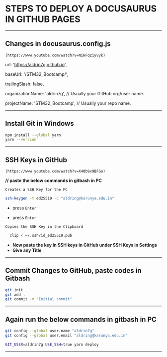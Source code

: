 # STEPS TO DEPLOY A DOCUSAURUS IN GITHUB PAGES

---

## Changes in docusaurus.config.js

  `(https://www.youtube.com/watch?v=NiHFqziyvyk)`

url: 'https://aldrin7g.github.io',

baseUrl: '/STM32_Bootcamp/',

trailingSlash: false,

organizationName: 'aldrin7g', // Usually your GitHub org/user name.

projectName: 'STM32_Bootcamp', // Usually your repo name.

---

## Install Git in Windows
```bash
npm install --global yarn
yarn --version
```
---

## SSH Keys in GitHub

`(https://www.youtube.com/watch?v=X40b9x9BFGo)`

**// paste the below commands in gitbash in PC**

`Creates a SSH Key for the PC`

```bash
ssh-keygen -t ed25519 -C "aldring@karunya.edu.in"
```

- press `Enter`

- press `Enter`

`Copies the SSH Key in the Clipboard`
```bash
  clip < ~/.ssh/id_ed25519.pub
```
- **Now paste the key in SSH keys in GitHub under SSH Keys in Settings** 
- **Give any Title**

---

## Commit Changes to GitHub, paste codes in Gitbash

```bash
git init
git add .
git commit -m "Initial commit"
```

---

## Again run the below commands in gitbash in PC
```bash
git config --global user.name "aldrin7g"
git config --global user.email "aldring@karunya.edu.in"
```
```bash
GIT_USER=aldrin7g USE_SSH=true yarn deploy
```

---
